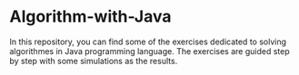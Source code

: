 # Algorithm-with-Java
In this repository, you can find some of the exercises dedicated to solving algorithmes in Java programming language. The exercises are guided step by step with some simulations as the results.
